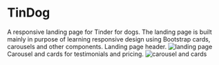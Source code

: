 # TinDog
A responsive landing page for Tinder for dogs.
The landing page is built mainly in purpose of learning responsive design using Bootstrap cards, carousels and other components.
Landing page header.
![landing page](https://imgur.com/M6VoFZE)
Carousel and cards for testimonials and pricing.
![carousel and cards](https://imgur.com/q3ViVYo)
